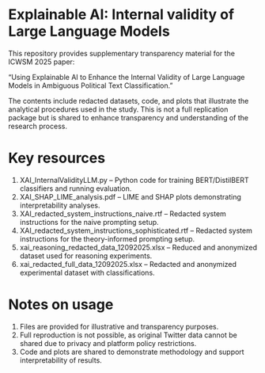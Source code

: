 # Explainable AI: Internal validity of Large Language Models

This repository provides supplementary transparency material for the ICWSM 2025 paper:

“Using Explainable AI to Enhance the Internal Validity of Large Language Models in Ambiguous Political Text Classification.”

The contents include redacted datasets, code, and plots that illustrate the analytical procedures used in the study. This is not a full replication package but is shared to enhance transparency and understanding of the research process.

# Key resources

1. XAI_InternalValidityLLM.py – Python code for training BERT/DistilBERT classifiers and running evaluation.
2. XAI_SHAP_LIME_analysis.pdf – LIME and SHAP plots demonstrating interpretability analyses.
3. XAI_redacted_system_instructions_naive.rtf – Redacted system instructions for the naive prompting setup.
4. XAI_redacted_system_instructions_sophisticated.rtf – Redacted system instructions for the theory-informed prompting setup.
5. xai_reasoning_redacted_data_12092025.xlsx – Reduced and anonymized dataset used for reasoning experiments.
6. xai_redacted_full_data_12092025.xlsx – Redacted and anonymized experimental dataset with classifications.

# Notes on usage

1. Files are provided for illustrative and transparency purposes.
2. Full reproduction is not possible, as original Twitter data cannot be shared due to privacy and platform policy restrictions.
3. Code and plots are shared to demonstrate methodology and support interpretability of results.
